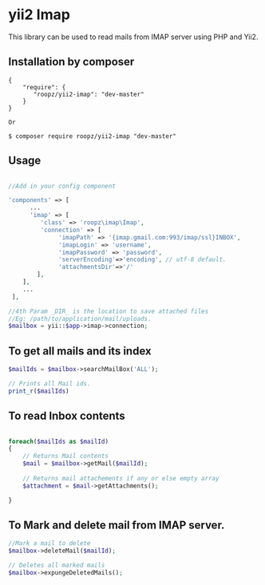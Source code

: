 yii2 Imap
==========
This library can be used to read mails from IMAP server using PHP and Yii2.

Installation by composer
------------
```composer
{
    "require": {
       "roopz/yii2-imap": "dev-master"
    }
}

Or

$ composer require roopz/yii2-imap "dev-master"
```
Usage
-----
```php

//Add in your config component

'components' => [
      ...
      'imap' => [
         'class' => 'roopz\imap\Imap',
         'connection' => [
              'imapPath' => '{imap.gmail.com:993/imap/ssl}INBOX',
              'imapLogin' => 'username',
              'imapPassword' => 'password',
              'serverEncoding'=>'encoding', // utf-8 default.
              'attachmentsDir'=>'/'
        ],
    ],
    ...
 ],

//4th Param _DIR_ is the location to save attached files 
//Eg: /path/to/application/mail/uploads.
$mailbox = yii::$app->imap->connection;
```
To get all mails and its index
----------------
```php
$mailIds = $mailbox->searchMailBox('ALL');

// Prints all Mail ids.
print_r($mailIds) 
```
To read Inbox contents
----------------
```php

foreach($mailIds as $mailId)
{
    // Returns Mail contents
    $mail = $mailbox->getMail($mailId); 
    
    // Returns mail attachements if any or else empty array
    $attachment = $mail->getAttachments(); 

}
```
To Mark and delete mail from IMAP server.
----------------
```php
//Mark a mail to delete
$mailbox->deleteMail($mailId); 

// Deletes all marked mails
$mailbox->expungeDeletedMails(); 
```
